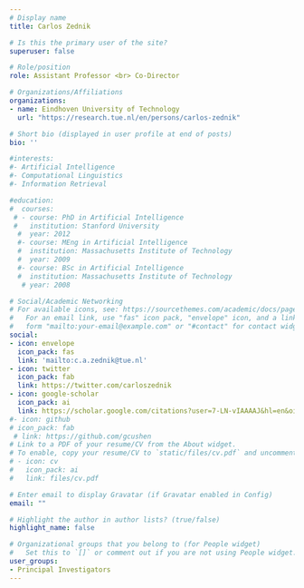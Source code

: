 ```yaml
---
# Display name
title: Carlos Zednik

# Is this the primary user of the site?
superuser: false

# Role/position
role: Assistant Professor <br> Co-Director

# Organizations/Affiliations
organizations:
- name: Eindhoven University of Technology
  url: "https://research.tue.nl/en/persons/carlos-zednik"

# Short bio (displayed in user profile at end of posts)
bio: ''

#interests:
#- Artificial Intelligence
#- Computational Linguistics
#- Information Retrieval

#education:
#  courses:
 # - course: PhD in Artificial Intelligence
 #   institution: Stanford University
  #  year: 2012
  #- course: MEng in Artificial Intelligence
  #  institution: Massachusetts Institute of Technology
  #  year: 2009
  #- course: BSc in Artificial Intelligence
  #  institution: Massachusetts Institute of Technology
   # year: 2008

# Social/Academic Networking
# For available icons, see: https://sourcethemes.com/academic/docs/page-builder/#icons
#   For an email link, use "fas" icon pack, "envelope" icon, and a link in the
#   form "mailto:your-email@example.com" or "#contact" for contact widget.
social:
- icon: envelope
  icon_pack: fas
  link: 'mailto:c.a.zednik@tue.nl'
- icon: twitter
  icon_pack: fab
  link: https://twitter.com/carloszednik
- icon: google-scholar
  icon_pack: ai
  link: https://scholar.google.com/citations?user=7-LN-vIAAAAJ&hl=en&oi=ao
#- icon: github
# icon_pack: fab
 # link: https://github.com/gcushen
# Link to a PDF of your resume/CV from the About widget.
# To enable, copy your resume/CV to `static/files/cv.pdf` and uncomment the lines below.
# - icon: cv
#   icon_pack: ai
#   link: files/cv.pdf

# Enter email to display Gravatar (if Gravatar enabled in Config)
email: ""

# Highlight the author in author lists? (true/false)
highlight_name: false

# Organizational groups that you belong to (for People widget)
#   Set this to `[]` or comment out if you are not using People widget.
user_groups:
- Principal Investigators
---
```

